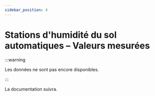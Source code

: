 ```yaml
---
sidebar_position: 4
---
```


# Stations d'humidité du sol automatiques – Valeurs mesurées

:::warning

Les données ne sont pas encore disponibles.

:::

La documentation suivra.
